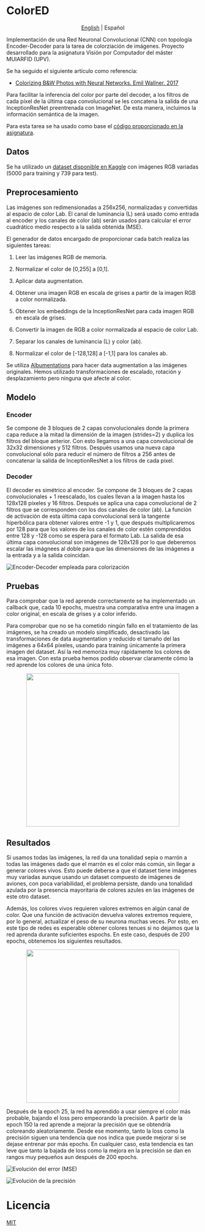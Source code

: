 # ColorED

<p align="center">
  <a href="README.md">English</a> |
  <span>Español</span>
</p>

Implementación de una Red Neuronal Convolucional (CNN) con topología Encoder-Decoder para la tarea de colorziación de imágenes. Proyecto desarrollado para la asignatura Visión por Computador del máster MUIARFID (UPV).

Se ha seguido el siguiente artículo como referencia:

-  [Colorizing B&W Photos with Neural Networks. Emil Wallner. 2017](https://blog.floydhub.com/colorizing-b-w-photos-with-neural-networks/)

Para facilitar la inferencia del color por parte del decoder, a los filtros de cada píxel de la última capa convolucional se les concatena la salida de una InceptionResNet preentrenada con ImageNet. De esta manera, incluimos la información semántica de la imagen.

Para esta tarea se ha usado como base el [código proporcionado en la asignatura](https://github.com/RParedesPalacios/ComputerVisionLab/blob/master/src/colorization.py).

## Datos

Se ha utilizado un [dataset disponible en Kaggle](https://www.kaggle.com/datasets/aayush9753/image-colorization-dataset) con imágenes RGB variadas (5000 para training y 739 para test).

## Preprocesamiento

Las imágenes son redimensionadas a 256x256, normalizadas y convertidas al espacio de color Lab. El canal de luminancia (L) será usado como entrada al encoder y los canales de color (ab) serán usados para calcular el error cuadrático medio respecto a la salida obtenida (MSE).

El generador de datos encargado de proporcionar cada batch realiza las siguientes tareas:

1.  Leer las imágenes RGB de memoria.

2.  Normalizar el color de \[0,255\] a \[0,1\].

3.  Aplicar data augmentation.

4.  Obtener una imagen RGB en escala de grises a partir de la imagen RGB a color normalizada.

5.  Obtener los embeddings de la InceptionResNet para cada imagen RGB en escala de grises.

6.  Convertir la imagen de RGB a color normalizada al espacio de color Lab.

7.  Separar los canales de luminancia (L) y color (ab).

8.  Normalizar el color de \[-128,128\] a \[-1,1\] para los canales ab.

Se utiliza [Albumentations](https://github.com/albumentations-team/albumentations) para hacer data augmentation a las imágenes originales. Hemos utilizado transformaciones de escalado, rotación y desplazamiento pero ninguna que afecte al color.

## Modelo

### Encoder

Se compone de 3 bloques de 2 capas convolucionales donde la primera capa reduce a la mitad la dimensión de la imagen (strides=2) y duplica los filtros del bloque anterior. Con esto llegamos a una capa convolucional de 32x32 dimensiones y 512 filtros. Después usamos una nueva capa convolucional sólo para reducir el número de filtros a 256 antes de concatenar la salida de InceptionResNet a los filtros de cada pixel.

### Decoder

El decoder es simétrico al encoder. Se compone de 3 bloques de 2 capas convolucionales + 1 reescalado, los cuales llevan a la imagen hasta los 128x128 píxeles y 16 filtros. Después se aplica una capa convolucional de 2 filtros que se corresponden con los dos canales de color (ab). La función de activación de esta última capa convolucional será la tangente hiperbólica para obtener valores entre -1 y 1, que después multiplicaremos por 128 para que los valores de los canales de color estén comprendidos entre 128 y -128 como se espera para el formato Lab. La salida de esa última capa convolucional son imágenes de 128x128 por lo que deberemos escalar las imágnees al doble para que las dimensiones de las imágenes a la entrada y a la salida coincidan.

![Encoder-Decoder empleada para colorización](imgs/model.png)

## Pruebas

Para comprobar que la red aprende correctamente se ha implementado un callback que, cada 10 epochs, muestra una comparativa entre una imagen a color original, en escala de grises y a color inferido.

Para comprobar que no se ha cometido ningún fallo en el tratamiento de las imágenes, se ha creado un modelo simplificado, desactivado las transformaciones de data augmentation y reducido el tamaño del las imágenes a 64x64 píxeles, usando para training únicamente la primera imagen del dataset. Así la red memoriza muy rápidamente los colores de esa imagen. Con esta prueba hemos podido observar claramente cómo la red aprende los colores de una única foto.

<p align="center">
<img src="imgs/mem.png" width="400" />
</p>

## Resultados

Si usamos todas las imágenes, la red da una tonalidad sepia o marrón a todas las imágenes dado que el marrón es el color más común, sin llegar a generar colores vivos. Esto puede deberse a que el dataset tiene imágenes muy variadas aunque usando un dataset compuesto de imágenes de aviones, con poca variabilidad, el problema persiste, dando una tonalidad azulada por la presencia mayoritaria de colores azules en las imágenes de este otro dataset.

Además, los colores vivos requieren valores extremos en algún canal de color. Que una función de activación devuelva valores extremos requiere, por lo general, actualizar el peso de su neurona muchas veces. Por esto, en este tipo de redes es esperable obtener colores tenues si no dejamos que la red aprenda durante suficientes espochs. En este caso, después de 200 epochs, obtenemos los siguientes resultados.

<p align="center">
<img src="imgs/saturation2.drawio.png" width="400" />
</p>

Después de la epoch 25, la red ha aprendido a usar siempre el color más probable, bajando el loss pero empeorando la precisión. A partir de la epoch 150 la red aprende a mejorar la precisión que se obtendría coloreando aleatoriamente. Desde ese momento, tanto la loss como la precisión siguen una tendencia que nos indica que puede mejorar si se dejase entrenar por más epochs. En cualquier caso, esta tendencia es tan leve que tanto la bajada de loss como la mejora en la precisión se dan en rangos muy pequeños aun después de 200 epochs.

![Evolución del error (MSE)](imgs/loss.png)

![Evolución de la precisión](imgs/acc.png)

# Licencia

[MIT](LICENSE)
